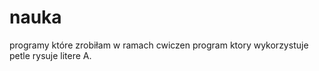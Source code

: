 # nauka
programy które zrobiłam w ramach cwiczen
program ktory wykorzystuje petle rysuje litere A. 
